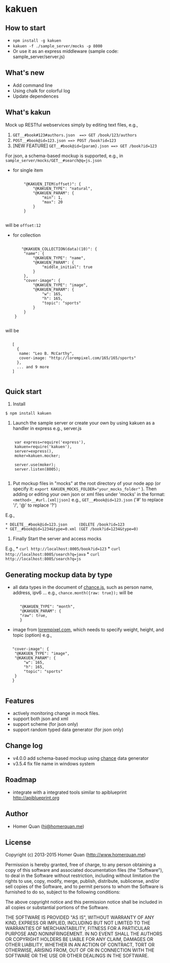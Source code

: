 # kakuen

## How to start

* `npm install -g kakuen`
* `kakuen -f ./sample_server/mocks -p 8000` 
* Or use it as an express middleware (sample code: sample_server/server.js)

## What's new

* Add command line 
* Using chalk for colorful log
* Update dependences

## What's kakun

Mock up RESTful webservices simply by editing text files, e.g., 
  1. `GET__#book#123#authors.json  ==> GET /book/123/authors`
  2. `POST__#book@id=123.json ==> POST /book?id=123`
  3. [NEW FEATURE] `GET__#book@id={param}.json ==> GET /book?id=123`
  
For json, a schema-based mockup is supported, e.g., in ``sample_server/mocks/GET__#search@q=js.json``
  * for single item 

  <pre><code>
		"@KAKUEN_ITEM(offset)": {
			"@KAKUEN_TYPE": "natural",
			"@KAKUEN_PARAM": {
				"min": 1,
				"max": 20
			}
		}
  </code></pre>
  will be ``offset:12``
  
  * for collection 

  <pre><code>
       "@KAKUEN_COLLECTION(data)(10)": {
		"name": {
			"@KAKUEN_TYPE": "name",
			"@KAKUEN_PARAM": {
				"middle_initial": true
			}
		},
		"cover-image": {
			"@KAKUEN_TYPE": "image",
			"@KAKUEN_PARAM": {
				"w": 165,
				"h": 165,
				"topic": "sports"
			}
		}
	}
  </code></pre>
  will be 

  <pre><code>
   [
     {
      name: "Leo B. McCarthy",
      cover-image: "http://lorempixel.com/165/165/sports"
     },
     ... and 9 more
   ]
  </code></pre>

## Quick start

  1. Install

   `$ npm install kakuen`

  1. Launch the sample server or create your own by using kakuen as a handler in express e.g., server.js 

  <pre><code>
    var express=require('express'),
    kakuen=require('kakuen'),
    server=express(),
    moker=kakuen.mocker;

    server.use(moker);
    server.listen(8005);
  </code></pre>
  
  1. Put mockup files in "mocks" at the root directory of your node app (or specify it: `` export KAKUEN_MOCKS_FOLDER="your_mocks_folder" `` ). Then adding or editing your own json or xml files under 'mocks' in the format:``<method>__#url.[xml|json]`` e.g., ``GET__#book@id=123.json`` ('#' to replace '/', '@' to replace '?')
  
  E.g., 
  
    * DELETE__#book@id=123.json     (DELETE /book?id=123   
    * GET__#book@id=1234&type=0.xml (GET /book?id=1234&type=0)  
  
  1. Finally Start the server and access mocks
  
  E.g.,
    * ``curl http://localhost:8005/book?id=123``
    * ``curl http://localhost:8005/search?q=java``
    * ``curl http://localhost:8005/search?q=js``

## Generating mockup data by type
  
  * all data types in the document of [chance.js](http://chancejs.com/), such as person name, address, ipv6 ...
    e.g., 
    ``chance.month({raw: true});`` 
    will be 
    <pre><code>
       "@KAKUEN_TYPE": "month",
       "@KAKUEN_PARAM": {
	   "raw": true,
       }
    </code></pre>
    
  * image from [lorempixel.com](http://lorempixel.com), which needs to specify weight, height, and topic (option) e.g.,    

  <pre><code>
   "cover-image": {
	"@KAKUEN_TYPE": "image",
	"@KAKUEN_PARAM": {
		"w": 165,
		"h": 165,
		"topic": "sports"
	}
   }
  </code></pre>
  

## Features
  
  * actively monitoring change in mock files.
  * support both json and xml 
  * support scheme (for json only)
  * support random typed data generator (for json only)
  
## Change log
  * v4.0.0 add schema-based mockup using [chance](http://chancejs.com/) data generator
  * v3.5.4 fix file name in windows system  

## Roadmap
  * integrate with a integrated tools similar to apiblueprint http://apiblueprint.org

## Author
  * Homer Quan (hi@homerquan.me)

## License

Copyright (c) 2013-2015 Homer Quan (http://www.homerquan.me)

Permission is hereby granted, free of charge, to any person obtaining a copy of
this software and associated documentation files (the "Software"), to deal in
the Software without restriction, including without limitation the rights to
use, copy, modify, merge, publish, distribute, sublicense, and/or sell copies
of the Software, and to permit persons to whom the Software is furnished to do
so, subject to the following conditions:

The above copyright notice and this permission notice shall be included in all
copies or substantial portions of the Software.

THE SOFTWARE IS PROVIDED "AS IS", WITHOUT WARRANTY OF ANY KIND, EXPRESS OR
IMPLIED, INCLUDING BUT NOT LIMITED TO THE WARRANTIES OF MERCHANTABILITY,
FITNESS FOR A PARTICULAR PURPOSE AND NONINFRINGEMENT. IN NO EVENT SHALL THE
AUTHORS OR COPYRIGHT HOLDERS BE LIABLE FOR ANY CLAIM, DAMAGES OR OTHER
LIABILITY, WHETHER IN AN ACTION OF CONTRACT, TORT OR OTHERWISE, ARISING FROM,
OUT OF OR IN CONNECTION WITH THE SOFTWARE OR THE USE OR OTHER DEALINGS IN THE
SOFTWARE.
